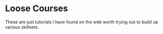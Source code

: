 # Loose Courses

These are just tutorials I have found on the web worth trying out to build up various skillsets.